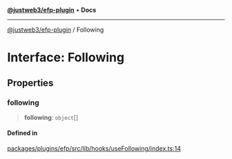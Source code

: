 [**@justweb3/efp-plugin**](../README.md) • **Docs**

***

[@justweb3/efp-plugin](../globals.md) / Following

# Interface: Following

## Properties

### following

> **following**: `object`[]

#### Defined in

[packages/plugins/efp/src/lib/hooks/useFollowing/index.ts:14](https://github.com/JustaName-id/JustaName-sdk/blob/dc845c10af242e3ca87d95ef392516ac0bfa8b95/packages/plugins/efp/src/lib/hooks/useFollowing/index.ts#L14)
